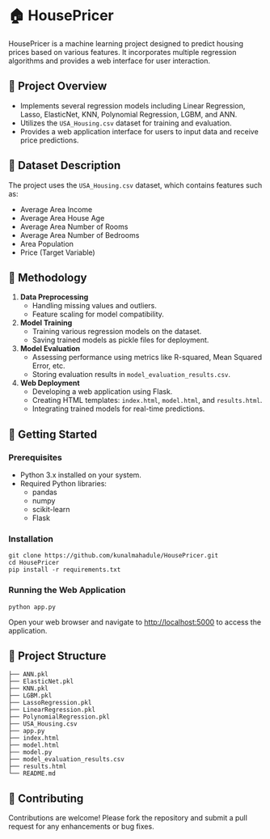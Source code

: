 <!DOCTYPE html>
<html lang="en">
<head>
  <meta charset="UTF-8">
</head>
<body>

  <h1>🏠 HousePricer</h1>

  <p>
    HousePricer is a machine learning project designed to predict housing prices based on various features. It incorporates multiple regression algorithms and provides a web interface for user interaction.
  </p>

  <h2>📌 Project Overview</h2>
  <ul>
    <li>Implements several regression models including Linear Regression, Lasso, ElasticNet, KNN, Polynomial Regression, LGBM, and ANN.</li>
    <li>Utilizes the <code>USA_Housing.csv</code> dataset for training and evaluation.</li>
    <li>Provides a web application interface for users to input data and receive price predictions.</li>
  </ul>

  <h2>📁 Dataset Description</h2>
  <p>
    The project uses the <code>USA_Housing.csv</code> dataset, which contains features such as:
  </p>
  <ul>
    <li>Average Area Income</li>
    <li>Average Area House Age</li>
    <li>Average Area Number of Rooms</li>
    <li>Average Area Number of Bedrooms</li>
    <li>Area Population</li>
    <li>Price (Target Variable)</li>
  </ul>

  <h2>🧰 Methodology</h2>
  <ol>
    <li><strong>Data Preprocessing</strong>
      <ul>
        <li>Handling missing values and outliers.</li>
        <li>Feature scaling for model compatibility.</li>
      </ul>
    </li>
    <li><strong>Model Training</strong>
      <ul>
        <li>Training various regression models on the dataset.</li>
        <li>Saving trained models as pickle files for deployment.</li>
      </ul>
    </li>
    <li><strong>Model Evaluation</strong>
      <ul>
        <li>Assessing performance using metrics like R-squared, Mean Squared Error, etc.</li>
        <li>Storing evaluation results in <code>model_evaluation_results.csv</code>.</li>
      </ul>
    </li>
    <li><strong>Web Deployment</strong>
      <ul>
        <li>Developing a web application using Flask.</li>
        <li>Creating HTML templates: <code>index.html</code>, <code>model.html</code>, and <code>results.html</code>.</li>
        <li>Integrating trained models for real-time predictions.</li>
      </ul>
    </li>
  </ol>

  <h2>🚀 Getting Started</h2>
  <h3>Prerequisites</h3>
  <ul>
    <li>Python 3.x installed on your system.</li>
    <li>Required Python libraries:
      <ul>
        <li>pandas</li>
        <li>numpy</li>
        <li>scikit-learn</li>
        <li>Flask</li>
      </ul>
    </li>
  </ul>

  <h3>Installation</h3>
  <pre><code>git clone https://github.com/kunalmahadule/HousePricer.git
cd HousePricer
pip install -r requirements.txt</code></pre>

  <h3>Running the Web Application</h3>
  <pre><code>python app.py</code></pre>
  <p>
    Open your web browser and navigate to <a href="http://localhost:5000">http://localhost:5000</a> to access the application.
  </p>

  <h2>📂 Project Structure</h2>
  <pre><code>├── ANN.pkl
├── ElasticNet.pkl
├── KNN.pkl
├── LGBM.pkl
├── LassoRegression.pkl
├── LinearRegression.pkl
├── PolynomialRegression.pkl
├── USA_Housing.csv
├── app.py
├── index.html
├── model.html
├── model.py
├── model_evaluation_results.csv
├── results.html
└── README.md</code></pre>

  <h2>🤝 Contributing</h2>
  <p>Contributions are welcome! Please fork the repository and submit a pull request for any enhancements or bug fixes.</p>

</body>
</html>
